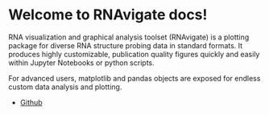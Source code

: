 Welcome to RNAvigate docs!
==========================

RNA visualization and graphical analysis toolset (RNAvigate) is a plotting
package for diverse RNA structure probing data in standard formats. It produces
highly customizable, publication quality figures quickly and easily within
Jupyter Notebooks or python scripts.

For advanced users, matplotlib and pandas objects are exposed for endless
custom data analysis and plotting.

- [Github](https://github.com/Weeks-UNC/RNAvigate)
